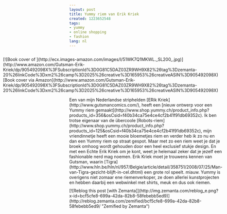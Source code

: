 ```yaml
---
layout: post
title: Yummy riem van Erik Kriek
created: 1223652548
tags:
- yummy
- online shopping
- fashion
lang: nl
---
```

<div class="zemanta-img" style="margin: 1em; float: right; display: block;">[![Book cover of ](http://ecx.images-amazon.com/images/I/51WK7Q1MKWL._SL200_.jpg)](http://www.amazon.com/Gutsman-Erik-Kriek/dp/905492098X%3FSubscriptionId%3D0G81C5DAZ03ZR9WH9X82%26tag%3Dzemanta-20%26linkCode%3Dxm2%26camp%3D2025%26creative%3D165953%26creativeASIN%3D905492098X)
[Book cover via Amazon](http://www.amazon.com/Gutsman-Erik-Kriek/dp/905492098X%3FSubscriptionId%3D0G81C5DAZ03ZR9WH9X82%26tag%3Dzemanta-20%26linkCode%3Dxm2%26camp%3D2025%26creative%3D165953%26creativeASIN%3D905492098X)
</div>Een van mijn Nederlandse striphelden [ERik Kriek](http://www.gutsmancomics.com/), heeft een [nieuw ontwerp voor een Yummy riem gemaakt](http://www.shop.yummy.ch/product_info.php?products_id=356&osCsid=f40b34ca75e4ce4cf2b41f91db69352c). <!--break-->Ik ben trotse eigenaar van de übercoole [Robots-riem](http://www.shop.yummy.ch/product_info.php?products_id=125&osCsid=f40b34ca75e4ce4cf2b41f91db69352c), mijn vriendinnetje heeft een mooie bloemetjes riem en verder heb ik zo nu en dan een Yummy riem op straat gespot. Maar met zo een riem weet je dat je broek omhoog wordt gehouden door een heel exclusief stukje design. En met een Echte Erik Kriek om je kont, weet je helemaal zeker dat je jezelf een fashionable nerd mag noemen. Erik Kriek moet je trouwens kennen van Gutsman, waarin [Tigra](http://www.hln.be/hln/nl/957/Belgie/article/detail/358751/2008/07/25/Man-van-Tigra-gezicht-blijft-in-cel.dhtml) een grote rol speelt. miauw. Yummy is overigens niet zomaar ene riemenverkoper, ze doen allerlei kunstprojecten en hebben daarbij een webwinkel met shirts, meuk en dus ook riemen.<div style="margin-top: 10px; height: 15px;" class="zemanta-pixie">[![Reblog this post [with Zemanta]](http://img.zemanta.com/reblog_e.png?x-id=bcf5cfe8-699a-42da-82b8-58febebb5ed9)](http://reblog.zemanta.com/zemified/bcf5cfe8-699a-42da-82b8-58febebb5ed9/ "Zemified by Zemanta")</div>
